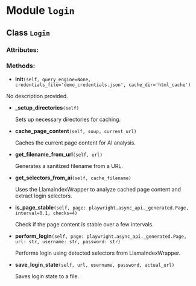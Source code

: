 # Module `login`

## Class `Login`

### Attributes:


### Methods:

- **__init__**`(self, query_engine=None, credentials_file='demo_credentials.json', cache_dir='html_cache')`

No description provided.

- **_setup_directories**`(self)`

    Sets up necessary directories for caching.

- **cache_page_content**`(self, soup, current_url)`

    Caches the current page content for AI analysis.

- **get_filename_from_url**`(self, url)`

    Generates a sanitized filename from a URL.

- **get_selectors_from_ai**`(self, cache_filename)`

    Uses the LlamaIndexWrapper to analyze cached page content
    and extract login selectors.

- **is_page_stable**`(self, page: playwright.async_api._generated.Page, interval=0.1, checks=4)`

    Check if the page content is stable over a few intervals.

- **perform_login**`(self, page: playwright.async_api._generated.Page, url: str, username: str, password: str)`

    Performs login using detected selectors from LlamaIndexWrapper.

- **save_login_state**`(self, url, username, password, actual_url)`

    Saves login state to a file.

